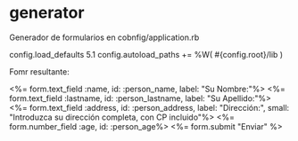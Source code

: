 # generator

Generador de formularios en cobnfig/application.rb

config.load_defaults 5.1
config.autoload_paths += %W( #{config.root}/lib )

Fomr resultante:

<%= form.text_field :name, id: :person_name, label: "Su Nombre:"%>
    <%= form.text_field :lastname, id: :person_lastname, label: "Su Apellido:"%>
    <%= form.text_field :address, id: :person_address, label: "Dirección:", small: "Introduzca su dirección completa, con CP incluido"%>
    <%= form.number_field :age, id: :person_age%>
    <%= form.submit "Enviar" %>
